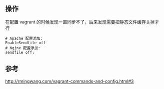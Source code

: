 ## 操作
在配置 vagrant 的时候发现一直同步不了，后来发现需要把静态文件缓存关掉才行

```
# Apache 配置添加:
EnableSendfile off
# Nginx 配置添加:
sendfile off;
```

## 参考
<http://rmingwang.com/vagrant-commands-and-config.html#3>